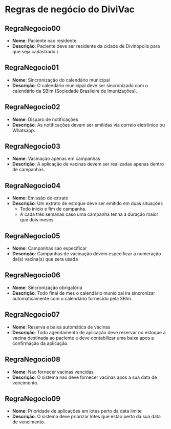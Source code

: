 # Regras de negócio do DiviVac

<!--   
Template : 
## RegraNegocio01
- **Nome**:
- **Descrição**: 
-->



## RegraNegocio00
- **Nome**: Paciente nao residente.
- **Descrição**: Paciente deve ser residente da cidade de Divinópolis para que seja cadastrado.\
  
## RegraNegocio01
- **Nome**: Sincronização do calendário municipal
- **Descrição**: O calendário municipal deve ser sincronizado com o calendário da SBIm (Sociedade Brasileira de Imunizações).

## RegraNegocio02
- **Nome**: Disparo de notificações
- **Descrição**: As notificações devem ser emitidas via correio eletrônico ou Whatsapp.
  
## RegraNegocio03
- **Nome**: Vacinação apenas em campanhas
- **Descrição**: A aplicação de vacinas devem ser realizadas apenas dentro de campanhas.

## RegraNegocio04
- **Nome**: Emissão de extrato
- **Descrição**: Um extrato de estoque deve ser emitido em duas situações
  - Todo inicio e fim de campanha. 
  - A cada trés semanas caso uma campanha tenha a duração maior que dois meses.

## RegraNegocio05
- **Nome**: Campanhas sao especificar
- **Descrição**: Campanhas de vacinação devem especificar a numeração da(s) vacina(s) que sera usada
  
## RegraNegocio06
- **Nome**: Sincronização obrigatória
- **Descrição**: Todo final de mes o calendário municipal ira sincronizar automaticamente com o calendário fornecido pela SBIm.

## RegraNegocio07
- **Nome**: Reserva e baixa automática de vacinas
- **Descrição**: Todo agendamento de aplicação deve reservar no estoque a vacina destinada ao paciente e deve contabilizar uma baixa apos a confirmação da aplicação.

## RegraNegocio08
- **Nome**: Nao fornecer vacinas vencidas
- **Descrição**: O sistema nao deve fornecer vacinas apos a sua data de vencimento.
## RegraNegocio09
- **Nome**: Prioridade de aplicações em lotes perto da data limite
- **Descrição**: O sistema deve priorizar lotes que estão perto da sua data de vencimento.